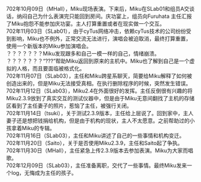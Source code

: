 702年10月09日（MHall），Miku现场表演。下来后，Miku在SLab01和组员A交谈话，纳闷自己为什么表演完只能回到房间。庆功宴上，组员向Furuhata   主任汇报了Miku抱怨不能参加庆功宴。主人打算重置或者在现实做一个交互。  
702年11月03日（SLab01），由于cyTus网络冲击，依赖cyTus技术的公司纷纷受到影响，Miku也不例外，正常交流无法进行，演唱会被迫取消，最终打算重置，使用一个新版本的Miku参加演唱会。  
？？？？？？？Miku发现跟多和自己一模一样的自己，情绪崩溃。  
？？？？？？？“???”帮助Miku返回到原来的主机中。Miku也了解到自己是一个虚拟的人格，而且要面临被格式化。  
702年11月07日（SLab03），主任和Miku跨星系聊天，简要给Miku解释了如何被创造出来的，但是Miku无法接受真相。在执行删除程序的时候，突然发生错误。  
702年11月12日（SLab03），Miku2.4在外面很好的发挥。主任反倒很有兴趣的将Miku2.3.9放到了真实交互的测试仪器中，但是由于Miku无意间翻找了主机的存储区看到了主任妻子的照片，惹恼了主任，被强行关闭。  
702年11月14日（tsuki），关于测试2.3.9版本，主任给上层说了。回到家中，主人妻子还是想把钱捐给机构，但是由于机构的现状，主人不太愿意。之前帮助过的小孩拿着Miku的专辑。  
702年11月16日（SLab03），主任和Miku讲述了自己的一些事情和机构变迁。  
702年11月20日（Saito），关于是否使用Miku2.3.9，主任和Saito起了争执。  
702年11月30日（MHall），主任紧急上传2.3.9版本去参加表演。Miku为大家而唱歌。  
702年12月09日（SLab03），主任准备离职，交代了一些事情。最终Miku发来一个log，无悔成为主任的孩子。  
